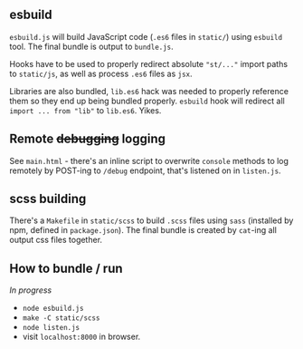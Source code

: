 ## esbuild

`esbuild.js` will build JavaScript code (`.es6` files in `static/`) using
`esbuild` tool. The final bundle is output to `bundle.js`. 

Hooks have to be used to properly redirect absolute `"st/..."` import paths to `static/js`, as well as process `.es6` files as `jsx`.

Libraries are also bundled, `lib.es6` hack was needed to properly reference them so they end up being bundled properly. `esbuild` hook will redirect all `import ... from "lib"` to `lib.es6`. Yikes.

## Remote ~~debugging~~ logging

See `main.html` - there's an inline script to overwrite `console` methods to
log remotely by POST-ing to `/debug` endpoint, that's listened on in
`listen.js`.

## scss building

There's a `Makefile` in `static/scss` to build `.scss` files using `sass` (installed by npm, defined in `package.json`). The final bundle is created by `cat`-ing all output css files together.

## How to bundle / run

*In progress*

- `node esbuild.js`
- `make -C static/scss`
- `node listen.js`
- visit `localhost:8000` in browser.
